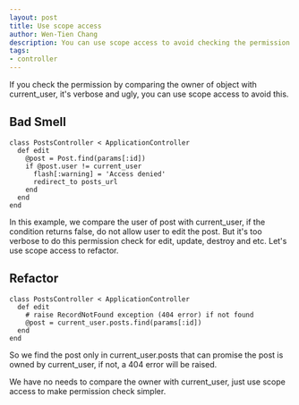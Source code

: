 ```yaml
---
layout: post
title: Use scope access
author: Wen-Tien Chang
description: You can use scope access to avoid checking the permission by comparing the owner of object with current_user in controller.
tags:
- controller
---
```

If you check the permission by comparing the owner of object with current_user, it's verbose and ugly, you can use scope access to avoid this.

Bad Smell
---------

    class PostsController < ApplicationController
      def edit
        @post = Post.find(params[:id])
        if @post.user != current_user
          flash[:warning] = 'Access denied'
          redirect_to posts_url
        end
      end
    end

In this example, we compare the user of post with current_user, if the condition returns false, do not allow user to edit the post. But it's too verbose to do this permission check for edit, update, destroy and etc. Let's use scope access to refactor.

Refactor
--------

    class PostsController < ApplicationController
      def edit
        # raise RecordNotFound exception (404 error) if not found
        @post = current_user.posts.find(params[:id])
      end
    end

So we find the post only in current_user.posts that can promise the post is owned by current_user, if not, a 404 error will be raised.

We have no needs to compare the owner with current_user, just use scope access to make permission check simpler.


